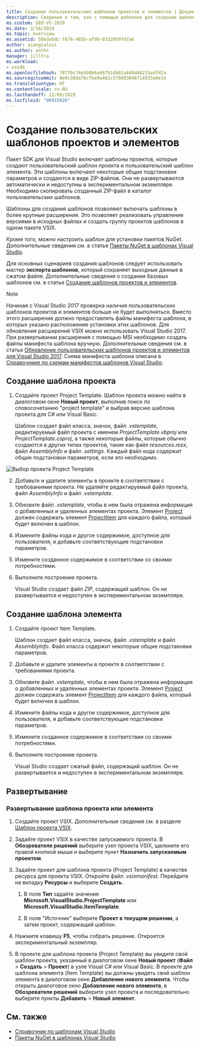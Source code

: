 ```yaml
---
title: Создание пользовательских шаблонов проектов и элементов | Документация Майкрософт
description: Сведения о том, как с помощью шаблонов для создания шаблонов в пакете SDK для Visual Studio включать шаблоны в более крупные расширения.
ms.custom: SEO-VS-2020
ms.date: 3/16/2019
ms.topic: overview
ms.assetid: 586da5dc-f678-402b-afd0-0332959fd7a6
author: acangialosi
ms.author: anthc
manager: jillfra
ms.workload:
- vssdk
ms.openlocfilehash: 78770c74e5b866ad6791db01a448d46231edfd2a
ms.sourcegitcommit: 8e9c38da7bcfbe9a461c378083846714933a0e1e
ms.translationtype: HT
ms.contentlocale: ru-RU
ms.lasthandoff: 12/09/2020
ms.locfileid: "96915626"
---
```

# <a name="create-custom-project-and-item-templates"></a>Создание пользовательских шаблонов проектов и элементов

Пакет SDK для Visual Studio включает шаблоны проектов, которые создают пользовательский шаблон проекта и пользовательский шаблон элемента. Эти шаблоны включают некоторые общие подстановки параметров и создаются в виде ZIP-файлов. Они не развертываются автоматически и недоступны в экспериментальном экземпляре. Необходимо скопировать созданный ZIP-файл в каталог пользовательских шаблонов.

Шаблоны для создания шаблонов позволяют включать шаблоны в более крупные расширения. Это позволяет реализовать управление версиями в исходных файлах и создать группу проектов шаблонов в одном пакете VSIX.

Кроме того, можно настроить шаблон для установки пакетов NuGet. Дополнительные сведения см. в статье [Пакеты NuGet в шаблонах Visual Studio](/nuget/visual-studio-extensibility/visual-studio-templates).

Для основных сценариев создания шаблонов следует использовать мастер **экспорта шаблонов**, который сохраняет выходные данные в сжатом файле. Дополнительные сведения о создании базовых шаблонов см. в статье [Создание шаблонов проектов и элементов](../ide/creating-project-and-item-templates.md).

> [!NOTE]
> Начиная с Visual Studio 2017 проверка наличия пользовательских шаблонов проектов и элементов больше не будет выполняться. Вместо этого расширение должно предоставлять файлы манифеста шаблона, в которых указано расположение установки этих шаблонов. Для обновления расширений VSIX можно использовать Visual Studio 2017. При развертывании расширения с помощью MSI необходимо создать файлы манифеста шаблона вручную. Дополнительные сведения см. в статье [Обновление пользовательских шаблонов проектов и элементов для Visual Studio 2017](../extensibility/upgrading-custom-project-and-item-templates-for-visual-studio-2017.md). Схема манифеста шаблона описана в [Справочнике по схемам манифестов шаблонов Visual Studio](../extensibility/visual-studio-template-manifest-schema-reference.md).

## <a name="create-a-project-template"></a>Создание шаблона проекта

1. Создайте проект Project Template. Шаблон проекта можно найти в диалоговом окне **Новый проект**, выполнив поиск по словосочетанию "project template" и выбрав версию шаблона проекта для C# или Visual Basic.

     Шаблон создает файл класса, значок, файл *.vstemplate*, редактируемый файл проекта с именем *ProjectTemplate.vbproj* или *ProjectTemplate.csproj*, а также некоторые файлы, которые обычно создаются в других типах проектов, такие как файл *resources.resx*, файл *AssemblyInfo* и файл *.settings*. Каждый файл кода содержит общие подстановки параметров, если это необходимо.

![Выбор проекта Project Template](media/project-template-selection.png)

2. Добавьте и удалите элементы в проекте в соответствии с требованиями проекта. Не удаляйте редактируемый файл проекта, файл *AssemblyInfo* и файл *.vstemplate*.

3. Обновите файл *.vstemplate*, чтобы в нем была отражена информация о добавленных и удаленных элементах проекта. Элемент [Project](../extensibility/project-element-visual-studio-templates.md) должен содержать элемент [ProjectItem](../extensibility/projectitem-element-visual-studio-item-templates.md) для каждого файла, который будет включен в шаблон.

4. Измените файлы кода и другое содержимое, доступное для пользователя, и добавьте соответствующие подстановки параметров.

5. Измените созданное содержимое в соответствии со своими потребностями.

6. Выполните построение проекта.

     Visual Studio создает файл *ZIP*, содержащий шаблон. Он не развертывается и недоступен в экспериментальном экземпляре.

## <a name="create-an-item-template"></a>Создание шаблона элемента

1. Создайте проект Item Template.

     Шаблон создает файл класса, значок, файл *.vstemplate* и файл *AssemblyInfo*. Файл класса содержит некоторые общие подстановки параметров.

2. Добавьте и удалите элементы в проекте в соответствии с требованиями проекта.

3. Обновите файл *.vstemplate*, чтобы в нем была отражена информация о добавленных и удаленных элементах проекта. Элемент [Project](../extensibility/project-element-visual-studio-templates.md) должен содержать элемент [ProjectItem](../extensibility/projectitem-element-visual-studio-item-templates.md) для каждого файла, который будет включен в шаблон.

4. Измените файлы кода и другое содержимое, доступное для пользователя, и добавьте соответствующие подстановки параметров.

5. Измените созданное содержимое в соответствии со своими потребностями.

6. Выполните построение проекта.

     Visual Studio создает сжатый файл, содержащий шаблон. Он не развертывается и недоступен в экспериментальном экземпляре.

## <a name="deployment"></a>Развертывание

### <a name="to-deploy-the-project-or-item-template"></a>Развертывание шаблона проекта или элемента

1. Создайте проект VSIX. Дополнительные сведения см. в разделе [Шаблон проекта VSIX](../extensibility/vsix-project-template.md).

2. Задайте проект VSIX в качестве запускаемого проекта. В **Обозревателе решений** выберите узел проекта VSIX, щелкните его правой кнопкой мыши и выберите пункт **Назначить запускаемым проектом**.

3. Задайте проект для шаблона проекта (Project Template) в качестве ресурса для проекта VSIX. Откройте файл *.vsixmanifest*. Перейдите на вкладку **Ресурсы** и выберите **Создать**.

    1. В поле **Тип** задайте значение **Microsoft.VisualStudio.ProjectTemplate** или **Microsoft.VisualStudio.ItemTemplate**.

    2. В поле "Источник" выберите **Проект в текущем решении**, а затем проект, содержащий шаблон.

4. Нажмите клавишу **F5**, чтобы собрать решение. Откроется экспериментальный экземпляр.

5. В проекте для шаблона проекта (Project Template) вы увидите свой шаблон проекта, указанный в диалоговом окне **Новый проект** (**Файл** > **Создать** > **Проект**) в узле Visual C# или Visual Basic. В проекте для шаблона элемента (Item Template) вы должны увидеть свой шаблон элемента в диалоговом окне **Добавление нового элемента**. Чтобы открыть диалоговое окно **Добавление нового элемента**, в **Обозревателе решений** выберите узел проекта и последовательно выберите пункты **Добавить** > **Новый элемент**.

## <a name="see-also"></a>См. также

- [Справочник по шаблонам Visual Studio](../ide/creating-project-and-item-templates.md)
- [Пакеты NuGet в шаблонах Visual Studio](/nuget/visual-studio-extensibility/visual-studio-templates)
